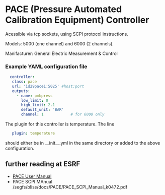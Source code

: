 # PACE (Pressure Automated Calibration Equipment) Controller
Acessible via tcp sockets, using SCPI protocol instructions.

Models: 5000 (one channel) and 6000 (2 channels).

Manifacturer: General Electric Measurement & Control

### Example YAML configuration file ###
```yaml
  controller:
   class: pace
   url: 'id29pace1:5025' #host:port
   outputs:
     - name: pmbpress
       low_limit: 0
       high_limit: 2.1
       default_unit: 'BAR'
       channel: 1            # for 6000 only
```
The plugin for this controller is temperature.
The line
```yaml
   plugin: temperature
```
should either be in \_\_init__.yml in the same directory or added to the above configuration.

## further reading at ESRF
*  [PACE User Manual](https://www.gemeasurement.com/sites/gemc.dev/files/pace5000_pace6000_user_manual_k0443_rev_b.pdf)
*  PACE SCPI MAnual /segfs/bliss/docs/PACE/PACE_SCPI_Manual_k0472.pdf
